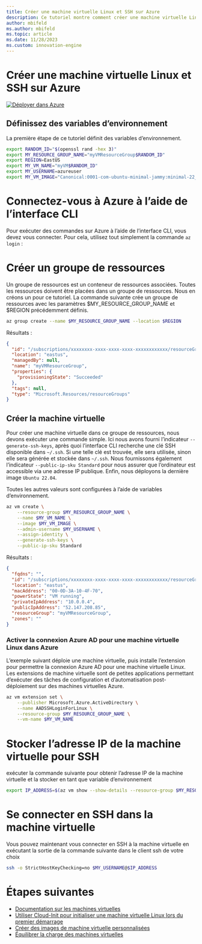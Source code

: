 ```yaml
---
title: Créer une machine virtuelle Linux et SSH sur Azure
description: Ce tutoriel montre comment créer une machine virtuelle Linux et SSH sur Azure.
author: mbifeld
ms.author: mbifeld
ms.topic: article
ms.date: 11/28/2023
ms.custom: innovation-engine
---
```


# Créer une machine virtuelle Linux et SSH sur Azure

[![Déployer dans Azure](https://aka.ms/deploytoazurebutton)](https://portal.azure.com/#view/Microsoft_Azure_CloudNative/SubscriptionSelectionPage.ReactView/tutorialKey/CreateLinuxVMAndSSH)


## Définissez des variables d’environnement

La première étape de ce tutoriel définit des variables d’environnement.

```bash
export RANDOM_ID="$(openssl rand -hex 3)"
export MY_RESOURCE_GROUP_NAME="myVMResourceGroup$RANDOM_ID"
export REGION=EastUS
export MY_VM_NAME="myVM$RANDOM_ID"
export MY_USERNAME=azureuser
export MY_VM_IMAGE="Canonical:0001-com-ubuntu-minimal-jammy:minimal-22_04-lts-gen2:latest"
```

# Connectez-vous à Azure à l’aide de l’interface CLI

Pour exécuter des commandes sur Azure à l’aide de l’interface CLI, vous devez vous connecter. Pour cela, utilisez tout simplement la commande `az login` :

# Créer un groupe de ressources

Un groupe de ressources est un conteneur de ressources associées. Toutes les ressources doivent être placées dans un groupe de ressources. Nous en créons un pour ce tutoriel. La commande suivante crée un groupe de ressources avec les paramètres $MY_RESOURCE_GROUP_NAME et $REGION précédemment définis.

```bash
az group create --name $MY_RESOURCE_GROUP_NAME --location $REGION
```

Résultats :

<!-- expected_similarity=0.3 -->
```json   
{
  "id": "/subscriptions/xxxxxxxx-xxxx-xxxx-xxxx-xxxxxxxxxxxx/resourceGroups/myVMResourceGroup",
  "location": "eastus",
  "managedBy": null,
  "name": "myVMResourceGroup",
  "properties": {
    "provisioningState": "Succeeded"
  },
  "tags": null,
  "type": "Microsoft.Resources/resourceGroups"
}
```

## Créer la machine virtuelle

Pour créer une machine virtuelle dans ce groupe de ressources, nous devons exécuter une commande simple. Ici nous avons fourni l’indicateur `--generate-ssh-keys`, après quoi l’interface CLI recherche une clé SSH disponible dans `~/.ssh`. Si une telle clé est trouvée, elle sera utilisée, sinon elle sera générée et stockée dans `~/.ssh`. Nous fournissons également l’indicateur `--public-ip-sku Standard` pour nous assurer que l’ordinateur est accessible via une adresse IP publique. Enfin, nous déployons la dernière image `Ubuntu 22.04`. 

Toutes les autres valeurs sont configurées à l’aide de variables d’environnement.

```bash
az vm create \
    --resource-group $MY_RESOURCE_GROUP_NAME \
    --name $MY_VM_NAME \
    --image $MY_VM_IMAGE \
    --admin-username $MY_USERNAME \
    --assign-identity \
    --generate-ssh-keys \
    --public-ip-sku Standard
```

Résultats :

<!-- expected_similarity=0.3 -->
```json
{
  "fqdns": "",
  "id": "/subscriptions/xxxxxxxx-xxxx-xxxx-xxxx-xxxxxxxxxxxx/resourceGroups/myVMResourceGroup/providers/Microsoft.Compute/virtualMachines/myVM",
  "location": "eastus",
  "macAddress": "00-0D-3A-10-4F-70",
  "powerState": "VM running",
  "privateIpAddress": "10.0.0.4",
  "publicIpAddress": "52.147.208.85",
  "resourceGroup": "myVMResourceGroup",
  "zones": ""
}
```

### Activer la connexion Azure AD pour une machine virtuelle Linux dans Azure

L’exemple suivant déploie une machine virtuelle, puis installe l’extension pour permettre la connexion Azure AD pour une machine virtuelle Linux. Les extensions de machine virtuelle sont de petites applications permettant d’exécuter des tâches de configuration et d’automatisation post-déploiement sur des machines virtuelles Azure.

```bash
az vm extension set \
    --publisher Microsoft.Azure.ActiveDirectory \
    --name AADSSHLoginForLinux \
    --resource-group $MY_RESOURCE_GROUP_NAME \
    --vm-name $MY_VM_NAME
```

# Stocker l’adresse IP de la machine virtuelle pour SSH
exécuter la commande suivante pour obtenir l’adresse IP de la machine virtuelle et la stocker en tant que variable d’environnement

```bash
export IP_ADDRESS=$(az vm show --show-details --resource-group $MY_RESOURCE_GROUP_NAME --name $MY_VM_NAME --query publicIps --output tsv)
```

# Se connecter en SSH dans la machine virtuelle

<!--## Export the SSH configuration for use with SSH clients that support OpenSSH & SSH into the VM.
Login to Azure Linux VMs with Azure AD supports exporting the OpenSSH certificate and configuration. That means you can use any SSH clients that support OpenSSH-based certificates to sign in through Azure AD. The following example exports the configuration for all IP addresses assigned to the VM:-->

<!--
```bash
yes | az ssh config --file ~/.ssh/config --name $MY_VM_NAME --resource-group $MY_RESOURCE_GROUP_NAME
```
-->

Vous pouvez maintenant vous connecter en SSH à la machine virtuelle en exécutant la sortie de la commande suivante dans le client ssh de votre choix

```bash
ssh -o StrictHostKeyChecking=no $MY_USERNAME@$IP_ADDRESS
```

# Étapes suivantes

* [Documentation sur les machines virtuelles](https://learn.microsoft.com/azure/virtual-machines/)
* [Utiliser Cloud-Init pour initialiser une machine virtuelle Linux lors du premier démarrage](https://learn.microsoft.com/azure/virtual-machines/linux/tutorial-automate-vm-deployment)
* [Créer des images de machine virtuelle personnalisées](https://learn.microsoft.com/azure/virtual-machines/linux/tutorial-custom-images)
* [Équilibrer la charge des machines virtuelles](https://learn.microsoft.com/azure/load-balancer/quickstart-load-balancer-standard-public-cli)
